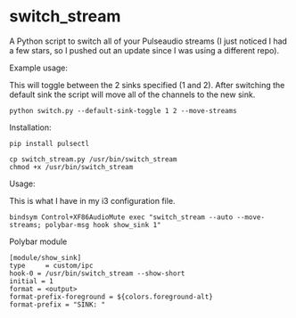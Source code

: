 # switch_stream
A Python script to switch all of your Pulseaudio streams 
(I just noticed I had a few stars, so I pushed out an update since I was using a different repo). 

Example usage:

This will toggle between the 2 sinks specified (1 and 2). After switching the default sink the script will move all of the channels to the new sink. 
```
python switch.py --default-sink-toggle 1 2 --move-streams
```

Installation:

``` 
pip install pulsectl

cp switch_stream.py /usr/bin/switch_stream
chmod +x /usr/bin/switch_stream

```

Usage:

This is what I have in my i3 configuration file. 

```
bindsym Control+XF86AudioMute exec "switch_stream --auto --move-streams; polybar-msg hook show_sink 1"
```

Polybar module
```
[module/show_sink]
type     = custom/ipc
hook-0 = /usr/bin/switch_stream --show-short
initial = 1
format = <output>
format-prefix-foreground = ${colors.foreground-alt}
format-prefix = "SINK: "
```




